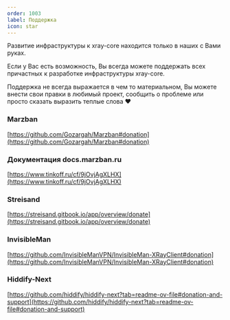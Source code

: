 ```yaml
---
order: 1003
label: Поддержка
icon: star
---
```

Развитие инфраструктуры к xray-core находится только в наших с Вами руках.

Если у Вас есть возможность, Вы всегда можете поддержать всех причастных к разработке инфраструктуры xray-core.

Поддержка не всегда выражается в чем то материальном, Вы можете внести свои правки в любимый проект, сообщить о проблеме или просто сказать выразить теплые слова :heart:

### Marzban

[https://github.com/Gozargah/Marzban#donation](https://github.com/Gozargah/Marzban#donation)

### Документация docs.marzban.ru

[https://www.tinkoff.ru/cf/9jOvjAgXLHX](https://www.tinkoff.ru/cf/9jOvjAgXLHX)

### Streisand

[https://streisand.gitbook.io/app/overview/donate](https://streisand.gitbook.io/app/overview/donate)

### InvisibleMan

[https://github.com/InvisibleManVPN/InvisibleMan-XRayClient#donation](https://github.com/InvisibleManVPN/InvisibleMan-XRayClient#donation)

### Hiddify-Next

[https://github.com/hiddify/hiddify-next?tab=readme-ov-file#donation-and-support](https://github.com/hiddify/hiddify-next?tab=readme-ov-file#donation-and-support)